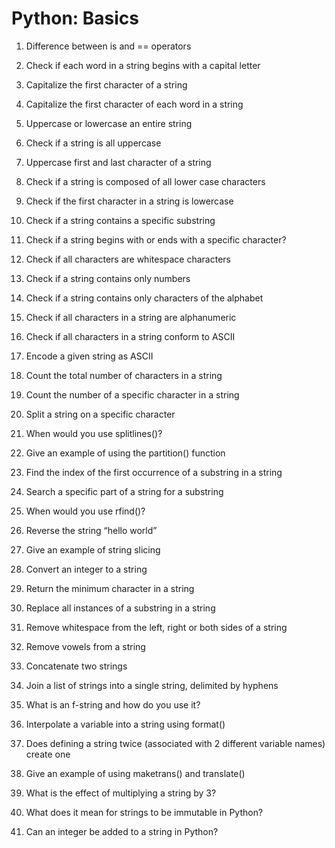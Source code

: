 # Python: Basics
1. Difference between is and == operators

2. Check if each word in a string begins with a capital letter

3. Capitalize the first character of a string

13. Capitalize the first character of each word in a string


4. Uppercase or lowercase an entire string

11. Check if a string is all uppercase

12. Uppercase first and last character of a string

9. Check if a string is composed of all lower case characters

10. Check if the first character in a string is lowercase


5. Check if a string contains a specific substring

14. Check if a string begins with or ends with a specific character?

15. Check if all characters are whitespace characters

16. Check if a string contains only numbers

17. Check if a string contains only characters of the alphabet

18. Check if all characters in a string are alphanumeric


36. Check if all characters in a string conform to ASCII

37. Encode a given string as ASCII



7. Count the total number of characters in a string

8. Count the number of a specific character in a string


19. Split a string on a specific character

20. When would you use splitlines()?

21. Give an example of using the partition() function


6. Find the index of the first occurrence of a substring in a string

34. Search a specific part of a string for a substring

35. When would you use rfind()?


22. Reverse the string “hello world”

23. Give an example of string slicing

30. Convert an integer to a string

28. Return the minimum character in a string

24. Replace all instances of a substring in a string

25. Remove whitespace from the left, right or both sides of a string

26. Remove vowels from a string

27. Concatenate two strings

29. Join a list of strings into a single string, delimited by hyphens


38. What is an f-string and how do you use it?

39. Interpolate a variable into a string using format()

40. Does defining a string twice (associated with 2 different variable names) create one 

39. Give an example of using maketrans() and translate()

31. What is the effect of multiplying a string by 3?

32. What does it mean for strings to be immutable in Python?

33. Can an integer be added to a string in Python?

